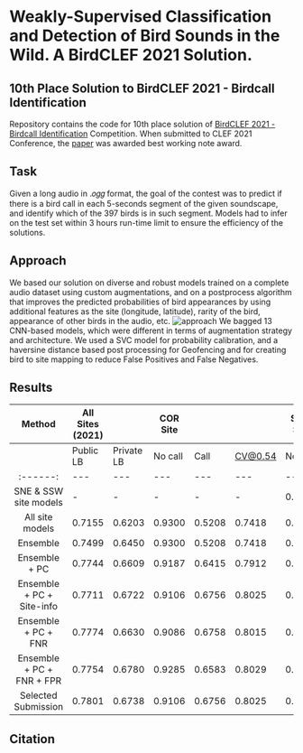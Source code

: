 # Weakly-Supervised Classification and Detection of Bird Sounds in the Wild. A BirdCLEF 2021 Solution.

## 10th Place Solution to BirdCLEF 2021 - Birdcall Identification 
Repository contains the code for 10th place solution of [BirdCLEF 2021 - Birdcall Identification](https://www.kaggle.com/c/birdclef-2021/leaderboard) Competition. When submitted to CLEF 2021 Conference, the [paper](https://arxiv.org/abs/2107.04878) was awarded best working note award. 

## Task 
Given a long audio in .𝑜𝑔𝑔 format, the goal of the contest was to predict if there is a bird call in each 5-seconds segment of the given soundscape, and identify which of the 397 birds is in such segment. Models had to infer on the test set within 3 hours run-time limit to ensure the efficiency of the solutions.

## Approach
We based our solution on diverse and robust models trained on a complete audio dataset using custom augmentations, and on a postprocess algorithm that improves the predicted probabilities of bird appearances by using additional features as the site (longitude, latitude), rarity of the bird, appearance of other birds in the audio, etc.
![approach](https://github.com/kumar-shubham-ml/kaggle-birdclef-2021/blob/main/data/approach.png)
We bagged 13 CNN-based models, which were different in terms of augmentation strategy and architecture. We used a SVC model for probability calibration, and a haversine distance based post processing for Geofencing and for creating bird to site mapping to reduce False Positives and False Negatives.

## Results

| Method | All Sites (2021) || COR Site ||| SSW Site ||| COR & SSW Sites |||
| :------: | --- | --- | --- | --- | --- | --- | --- | --- | --- | --- | --- |
|| Public LB | Private LB | No call | Call | CV@0.54 | No call | Call | CV@0.54 | No call | Call | CV@0.54 |
| :------: | --- | --- | --- | --- | --- | --- | --- | --- | --- | --- | --- |
| SNE & SSW site models | - | - | - | - | - | 0.9094 | 0.5552 | 0.7465 | - | - | - |
| All site models | 0.7155 | 0.6203 | 0.9300 | 0.5208 | 0.7418 | 0.9431 | 0.3876 | 0.6875 | 0.9261 | 0.4623 | 0.7127 |
| Ensemble | 0.7499 | 0.6450 | 0.9300 | 0.5208 | 0.7418 | 0.8923 | 0.5861 | 0.7514 | 0.9130 | 0.5591 | 0.7502 |
| Ensemble + PC | 0.7744 | 0.6609 | 0.9187 | 0.6415 | 0.7912 | 0.8869 | 0.6106 | 0.7598 | 0.9044 | 0.6234 | 0.7751 |
| Ensemble + PC + Site-info | 0.7711 | 0.6722 | 0.9106 | 0.6756 | 0.8025 | 0.8725 | 0.6327 | 0.7622 | 0.8934 | 0.6505 | 0.7816 |
| Ensemble + PC + FNR | 0.7774 | 0.6630 | 0.9086 | 0.6758 | 0.8015 | 0.8720 | 0.6354 | 0.7632 | 0.8921 | 0.6521 | 0.7817 |
| Ensemble + PC + FNR + FPR | 0.7754  | 0.6780 | 0.9285 | 0.6583 | 0.8029 | 0.8836 | 0.6343 | 0.7656 | 0.9082 | 0.6443 | 0.7836 |
| Selected Submission | 0.7801 | 0.6738 | 0.9106 | 0.6756 | 0.8025 | 0.8754 | 0.6363 | 0.7654 | 0.8947 | 0.6526 | 0.7834 |

## Citation
